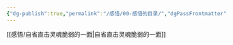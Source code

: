 ```yaml
---
{"dg-publish":true,"permalink":"/感悟/00-感悟的目录/","dgPassFrontmatter":true,"created":"2024-12-25T16:56:24.715+08:00","updated":"2024-12-25T17:36:09.996+08:00"}
---
```


[[感悟/自省直击灵魂脆弱的一面\|自省直击灵魂脆弱的一面]]